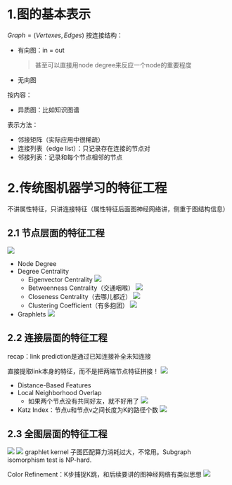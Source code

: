 # 1.图的基本表示
$Graph=(Vertexes, Edges)$
按连接结构：
- 有向图：in = out
  >甚至可以直接用node degree来反应一个node的重要程度
- 无向图

按内容：
- 异质图：比如知识图谱

表示方法：
- 邻接矩阵（实际应用中很稀疏）
- 连接列表（edge list）：只记录存在连接的节点对
- 邻接列表：记录和每个节点相邻的节点

# 2.传统图机器学习的特征工程
不讲属性特征，只讲连接特征（属性特征后面图神经网络讲，侧重于图结构信息）

## 2.1 节点层面的特征工程
![](images/节点特征.png)
- Node Degree
- Degree Centrality
  - Eigenvector Centrality
  ![](images/eigenvector%20centrality.png)
  - Betweenness Centrality（交通咽喉）
  ![](images/betweenness%20centrality.png)
  - Closeness Centrality（去哪儿都近）
  ![](images/closeness%20centrality.png)
  - Clustering Coefficient（有多抱团）
  ![](images/clustering%20coefficient.png)
- Graphlets
![](images/graphlets.png)

## 2.2 连接层面的特征工程
recap：link prediction是通过已知连接补全未知连接

直接提取link本身的特征，而不是把两端节点特征拼接！
![](images/link-level%20features%20overview.png)

- Distance-Based Features
- Local Neighborhood Overlap
  - 如果两个节点没有共同好友，就不好用了
  ![](images/local%20neighborhood%20overlap.png)
- Katz Index：节点u和节点v之间长度为K的路径个数
  ![](images/katz%20index.png)

## 2.3 全图层面的特征工程
![](images/bag-of-nodes.png)
![](images/bag-of-node-degrees.png)
graphlet kernel 子图匹配算力消耗过大，不常用。Subgraph isomorphism test is NP-hard.

Color Refinement：K步捕捉K跳，和后续要讲的图神经网络有类似思想
![](images/color-refinement.png)

